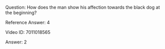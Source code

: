 Question: How does the man show his affection towards the black dog at the beginning?

Reference Answer: 4

Video ID: 7011018565

Answer: 2


